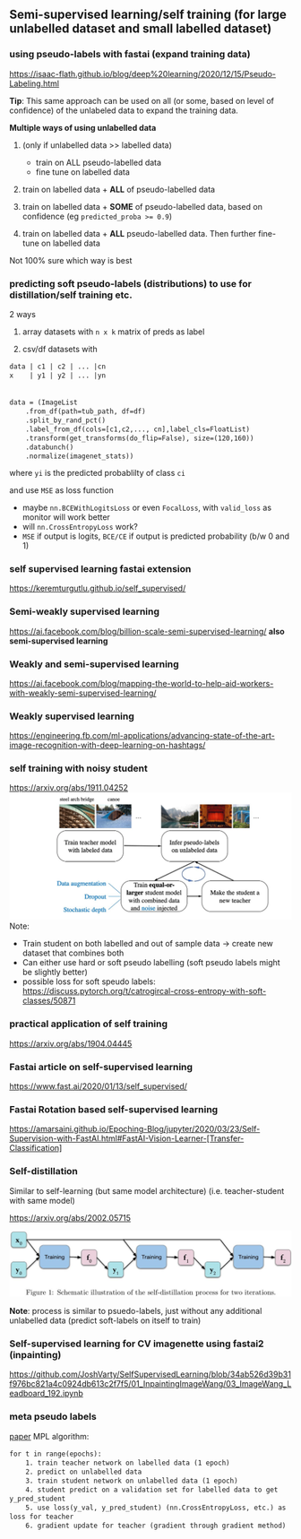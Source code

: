 ## Semi-supervised learning/self training (for large unlabelled dataset and small labelled dataset)

### using pseudo-labels with fastai (expand training data)
https://isaac-flath.github.io/blog/deep%20learning/2020/12/15/Pseudo-Labeling.html

**Tip**: This same approach can be used on all (or some, based on level of confidence) of the unlabeled data to expand the training data. 

**Multiple ways of using unlabelled data**
1. (only if unlabelled data >> labelled data)
    - train on ALL pseudo-labelled data
    - fine tune on labelled data
    
2. train on labelled data + **ALL** of pseudo-labelled data

3. train on labelled data  + **SOME** of pseudo-labelled data, based on confidence (eg `predicted_proba >= 0.9`)

4. train on labelled data +  **ALL** pseudo-labelled data. Then further fine-tune on labelled data

 Not 100% sure which way is best

### predicting soft pseudo-labels (distributions) to use for distillation/self training etc.
2 ways

1. array datasets with `n x k` matrix of preds as label

2. csv/df datasets with 
```
data | c1 | c2 | ... |cn
x    | y1 | y2 | ... |yn


data = (ImageList
    .from_df(path=tub_path, df=df)
    .split_by_rand_pct()
    .label_from_df(cols=[c1,c2,..., cn],label_cls=FloatList)
    .transform(get_transforms(do_flip=False), size=(120,160))
    .databunch()
    .normalize(imagenet_stats))

```
where `yi` is the predicted probablilty of class `ci`

and use `MSE` as loss function
 - maybe `nn.BCEWithLogitsLoss` or even `FocalLoss`, with `valid_loss` as monitor will work better
 - will `nn.CrossEntropyLoss` work?
 - `MSE` if output is logits, `BCE/CE` if output is predicted probability (b/w 0 and 1)

### self supervised learning fastai extension
https://keremturgutlu.github.io/self_supervised/

### Semi-weakly supervised learning

https://ai.facebook.com/blog/billion-scale-semi-supervised-learning/ **also semi-supervised learning**

### Weakly and semi-supervised learning

https://ai.facebook.com/blog/mapping-the-world-to-help-aid-workers-with-weakly-semi-supervised-learning/


### Weakly supervised learning

https://engineering.fb.com/ml-applications/advancing-state-of-the-art-image-recognition-with-deep-learning-on-hashtags/

### self training with noisy student

https://arxiv.org/abs/1911.04252 
![noisy student diagram](https://github.com/maxmatical/fast.ai/blob/master/images/noisy-student.jpg)
Note:
- Train student on both labelled and out of sample data -> create new dataset that combines both
- Can either use hard or soft pseudo labelling (soft pseudo labels might be slightly better)
- possible loss for soft speudo labels: https://discuss.pytorch.org/t/catrogircal-cross-entropy-with-soft-classes/50871


### practical application of self training

https://arxiv.org/abs/1904.04445

### Fastai article on self-supervised learning
https://www.fast.ai/2020/01/13/self_supervised/

### Fastai Rotation based self-supervised learning
https://amarsaini.github.io/Epoching-Blog/jupyter/2020/03/23/Self-Supervision-with-FastAI.html#FastAI-Vision-Learner-[Transfer-Classification]

### Self-distillation
Similar to self-learning (but same model architecture) (i.e. teacher-student with same model)

https://arxiv.org/abs/2002.05715

![self-distillation](https://github.com/maxmatical/fast.ai/blob/master/images/self-distillation.jpg)

**Note**: process is similar to psuedo-labels, just without any additional unlabelled data (predict soft-labels on itself to train)

### Self-supervised learning for CV imagenette using fastai2 (inpainting)
https://github.com/JoshVarty/SelfSupervisedLearning/blob/34ab526d39b31f976bc821a4c0924db613c2f7f5/01_InpaintingImageWang/03_ImageWang_Leadboard_192.ipynb

### meta pseudo labels
[paper](https://arxiv.org/pdf/2003.10580.pdf)
MPL algorithm:
```
for t in range(epochs):
    1. train teacher network on labelled data (1 epoch)
    2. predict on unlabelled data
    3. train student network on unlabelled data (1 epoch)
    4. student predict on a validation set for labelled data to get y_pred_student
    5. use loss(y_val, y_pred_student) (nn.CrossEntropyLoss, etc.) as loss for teacher
    6. gradient update for teacher (gradient through gradient method)
    

```

